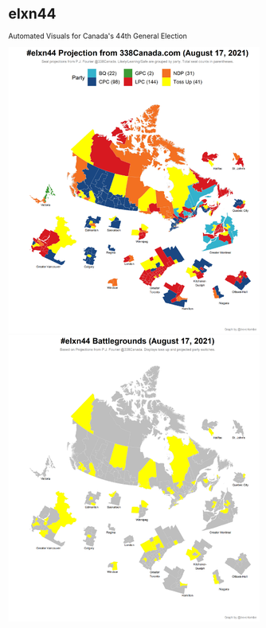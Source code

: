 # elxn44
Automated Visuals for Canada's 44th General Election



![](Plots/proj_latest.png)
![](Plots/battle_latest.png)
